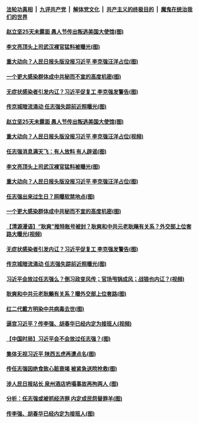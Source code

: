 

####  [法轮功真相](../../../../basic/blob/master/README.md?t=04020401) &nbsp;|&nbsp; [九评共产党](../../../../9ping.md/blob/master/README.md?t=04020401) &nbsp;|&nbsp; [解体党文化](../../../../jtdwh.md/blob/master/README.md?t=04020401)  &nbsp;|&nbsp; [共产主义的终极目的](../../../../gczydzjmd.md/blob/master/README.md?t=04020401) &nbsp;|&nbsp; [魔鬼在统治我们的世界](../../../../mgztzwmdsj.md/blob/master/README.md?t=04020401) 

#### [赵立坚25天未露面 愚人节传出叛逃美国大使馆(图)](../pages/p2/928261.md?t=04020401) 

#### [李文亮顶头上司武汉裸官猛料被曝光(图)](../pages/p2/928228.md?t=04020401) 

#### [重大动向？人民日报头版没报习近平 李克强汪洋占位(图)](../pages/p2/928168.md?t=04020401) 

#### [一个更大感染群体成中共秘而不宣的高度机密(图)](../pages/p2/928182.md?t=04020401) 

#### [无症状感染者引发内讧？习近平促复工 李克强发警告(图)](../pages/p2/928117.md?t=04020401) 

#### [传京城暗流涌动 任志强失踪前近照曝光(图)](../pages/p2/928097.md?t=04020401) 

#### [赵立坚25天未露面 愚人节传出叛逃美国大使馆(图)](../pages/p2/928261.md?t=04020401) 

#### [重大动向？人民日报头版没报习近平 李克强汪洋占位(视频)](../pages/p2/928266.md?t=04020401) 

#### [任志强消息满天飞：有人放料 有人辟谣(图)](../pages/p2/928244.md?t=04020401) 

#### [李文亮顶头上司武汉裸官猛料被曝光(图)](../pages/p2/928228.md?t=04020401) 

#### [重大动向？人民日报头版没报习近平 李克强汪洋占位(图)](../pages/p2/928168.md?t=04020401) 

#### [任志强出来过生日？网曝软禁地点(图)](../pages/p2/928165.md?t=04020401) 

#### [一个更大感染群体成中共秘而不宣的高度机密(图)](../pages/p2/928182.md?t=04020401) 

#### [【清源漫语】“耿爽”推特账号被封？耿爽和中共元老耿飚有关系？外交部上位套路大曝光(视频)](../pages/p2/928161.md?t=04020401) 

#### [无症状感染者引发内讧？习近平促复工 李克强发警告(图)](../pages/p2/928117.md?t=04020401) 

#### [传京城暗流涌动 任志强失踪前近照曝光(图)](../pages/p2/928097.md?t=04020401) 

#### [习近平会放过任志强么？倒习政变风传；官场甩锅成风；战狼也内讧？(视频)](../pages/p2/928089.md?t=04020401) 

#### [耿爽和中共元老耿飈有关系？曝外交部上位套路(图)](../pages/p2/928049.md?t=04020401) 

#### [红二代戴方明染中共病毒去世(图)](../pages/p2/927998.md?t=04020401) 

#### [逼宫习近平？传李强、胡春华已经内定为接班人(视频)](../pages/p2/927915.md?t=04020401) 

#### [【中国时局】习近平会不会放过任志强？(图)](../pages/p2/927923.md?t=04020401) 

#### [集体无视习近平 陕西五虎再遭点名(图)](../pages/p2/927945.md?t=04020401) 

#### [传任志强因绝食致心脏衰竭 被紧急送院抢救(图)](../pages/p2/927949.md?t=04020401) 

#### [涉人民日报站长 泉州酒店坍塌事故再拘两人 (图)](../pages/p2/927914.md?t=04020401) 

#### [分析：任志强或被抓经济罪 内定成民怨替罪羊(图)](../pages/p2/927925.md?t=04020401) 

#### [传李强、胡春华已经内定为接班人(图)](../pages/p2/927904.md?t=04020401) 

